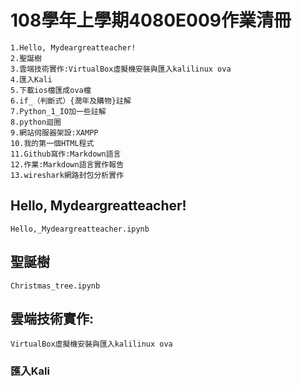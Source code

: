 # 108學年上學期4080E009作業清冊

```
1.Hello, Mydeargreatteacher!
2.聖誕樹
3.雲端技術實作:VirtualBox虛擬機安裝與匯入kalilinux ova
4.匯入Kali
5.下載ios檔匯成ova檔
6.if_（判斷式）{潤年及購物}註解
7.Python_1_IO加一些註解
8.python迴圈
9.網站伺服器架設:XAMPP
10.我的第一個HTML程式
11.Github寫作:Markdown語言
12.作業:Markdown語言實作報告
13.wireshark網路封包分析實作
```
## Hello, Mydeargreatteacher!
```
Hello,_Mydeargreatteacher.ipynb
```
## 聖誕樹
```
Christmas_tree.ipynb
```
## 雲端技術實作:
```
VirtualBox虛擬機安裝與匯入kalilinux ova
```
### 匯入Kali

####

